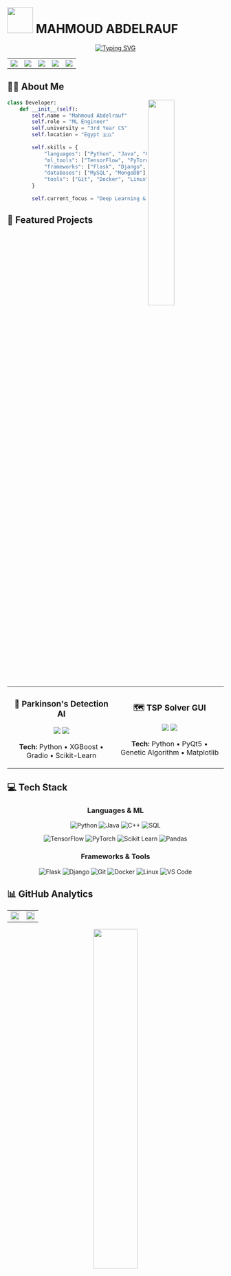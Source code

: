 # <img src="https://user-images.githubusercontent.com/74038190/241765440-80728820-e06b-4f96-9c9e-9df46f0cc0a5.gif" width="60"> **MAHMOUD ABDELRAUF**

<div align="center">

[![Typing SVG](https://readme-typing-svg.demolab.com?font=Fira+Code&weight=600&size=22&duration=3000&pause=1000&color=FF6B6B&center=true&vCenter=true&width=600&lines=Machine+Learning+Engineer+🤖;3rd+Year+CS+Student+🎓;Problem+Solver+%26+Innovator+💡)](https://git.io/typing-svg)

<table>
<tr>
<td><img src="https://img.shields.io/github/followers/Mahmoud13MA?label=Followers&style=flat-square&color=FF6B6B&logo=github" /></td>
<td><img src="https://img.shields.io/github/stars/Mahmoud13MA?label=Stars&style=flat-square&color=FFA116&logo=star" /></td>
<td><img src="https://komarev.com/ghpvc/?username=Mahmoud13MA&color=45B7D1&style=flat-square&label=Views" /></td>
<td><a href="https://linkedin.com/in/mahmoud-a-567a7a214"><img src="https://img.shields.io/badge/LinkedIn-0A66C2?style=flat-square&logo=linkedin&logoColor=white" /></a></td>
<td><a href="mailto:mahmoudabdelrauf84@gmail.com"><img src="https://img.shields.io/badge/Email-EA4335?style=flat-square&logo=gmail&logoColor=white" /></a></td>
</tr>
</table>

</div>

## 👨‍💻 **About Me**

<img align="right" width="35%" src="https://user-images.githubusercontent.com/74038190/229223263-cf2e4b07-2615-4f87-9c38-e37600f8381a.gif">

```python
class Developer:
    def __init__(self):
        self.name = "Mahmoud Abdelrauf"
        self.role = "ML Engineer"
        self.university = "3rd Year CS"
        self.location = "Egypt 🇪🇬"
        
        self.skills = {
            "languages": ["Python", "Java", "C++", "SQL"],
            "ml_tools": ["TensorFlow", "PyTorch", "Scikit-Learn", "XGBoost"],
            "frameworks": ["Flask", "Django", "FastAPI"],
            "databases": ["MySQL", "MongoDB"],
            "tools": ["Git", "Docker", "Linux"]
        }
        
        self.current_focus = "Deep Learning & Full-Stack Development"
```

## 🚀 **Featured Projects**

<table>
<tr>
<td width="50%">
<h3 align="center">🧠 Parkinson's Detection AI</h3>
<div align="center">
  
[![](https://img.shields.io/badge/Accuracy-94.87%25-00FF00?style=for-the-badge)](https://github.com/Mahmoud13MA/parkinsons-ml)
[![](https://img.shields.io/badge/View-Project-FF6B6B?style=flat-square)](https://github.com/Mahmoud13MA/parkinsons-ml)

**Tech:** Python • XGBoost • Gradio • Scikit-Learn
</div>
</td>
<td width="50%">
<h3 align="center">🗺️ TSP Solver GUI</h3>
<div align="center">

[![](https://img.shields.io/badge/Algorithms-3-FF1744?style=for-the-badge)](https://github.com/Mahmoud13MA/tsp-solver)
[![](https://img.shields.io/badge/View-Project-FF6B6B?style=flat-square)](https://github.com/Mahmoud13MA/tsp-solver)

**Tech:** Python • PyQt5 • Genetic Algorithm • Matplotlib
</div>
</td>
</tr>
</table>

## 💻 **Tech Stack**

<div align="center">

### Languages & ML
![Python](https://img.shields.io/badge/Python-3776AB?style=for-the-badge&logo=python&logoColor=white)
![Java](https://img.shields.io/badge/Java-ED8B00?style=for-the-badge&logo=openjdk&logoColor=white)
![C++](https://img.shields.io/badge/C++-00599C?style=for-the-badge&logo=cplusplus&logoColor=white)
![SQL](https://img.shields.io/badge/SQL-4479A1?style=for-the-badge&logo=mysql&logoColor=white)

![TensorFlow](https://img.shields.io/badge/TensorFlow-FF6F00?style=for-the-badge&logo=tensorflow&logoColor=white)
![PyTorch](https://img.shields.io/badge/PyTorch-EE4C2C?style=for-the-badge&logo=pytorch&logoColor=white)
![Scikit Learn](https://img.shields.io/badge/Scikit_Learn-F7931E?style=for-the-badge&logo=scikit-learn&logoColor=white)
![Pandas](https://img.shields.io/badge/Pandas-150458?style=for-the-badge&logo=pandas&logoColor=white)

### Frameworks & Tools
![Flask](https://img.shields.io/badge/Flask-000000?style=for-the-badge&logo=flask&logoColor=white)
![Django](https://img.shields.io/badge/Django-092E20?style=for-the-badge&logo=django&logoColor=white)
![Git](https://img.shields.io/badge/Git-F05032?style=for-the-badge&logo=git&logoColor=white)
![Docker](https://img.shields.io/badge/Docker-2496ED?style=for-the-badge&logo=docker&logoColor=white)
![Linux](https://img.shields.io/badge/Linux-FCC624?style=for-the-badge&logo=linux&logoColor=black)
![VS Code](https://img.shields.io/badge/VS_Code-007ACC?style=for-the-badge&logo=visual-studio-code&logoColor=white)

</div>

## 📊 **GitHub Analytics**

<div align="center">
<table>
<tr>
<td width="50%">
<img src="https://github-readme-stats.vercel.app/api?username=Mahmoud13MA&show_icons=true&theme=radical&hide_border=true&bg_color=0D1117&title_color=FF6B6B&icon_color=FF6B6B&text_color=FFFFFF&count_private=true" width="100%" />
</td>
<td width="50%">
<img src="https://github-readme-streak-stats.herokuapp.com/?user=Mahmoud13MA&theme=radical&hide_border=true&background=0D1117&stroke=FF6B6B&ring=FF6B6B&fire=FFA116&currStreakLabel=FF6B6B" width="100%" />
</td>
</tr>
</table>

<img src="https://github-readme-stats.vercel.app/api/top-langs/?username=Mahmoud13MA&theme=radical&hide_border=true&bg_color=0D1117&title_color=FF6B6B&text_color=FFFFFF&layout=compact&langs_count=6" width="45%" />

</div>

## 🎯 **Current Focus & Goals**

<table>
<tr>
<td width="33%" align="center">
<h4>📚 Learning</h4>

- Deep Learning
- React.js
- System Design
- Cloud (AWS)
</td>
<td width="33%" align="center">
<h4>🔨 Building</h4>

- ML Portfolio
- Full-Stack Projects
- Open Source Contributions
- Research Paper
</td>
<td width="33%" align="center">
<h4>🎯 Goals 2024</h4>

- FAANG Internship
- 500+ LeetCode
- 10+ Projects
- Graduate Successfully
</td>
</tr>
</table>

## 📈 **Contribution Graph**

<img src="https://github-readme-activity-graph.vercel.app/graph?username=Mahmoud13MA&custom_title=Contribution%20Graph&bg_color=0D1117&color=FF6B6B&line=FF6B6B&point=FFFFFF&area_color=FFA116&title_color=FF6B6B&area=true&hide_border=true" width="100%" />

## 🤝 **Let's Connect**

<div align="center">

**Open for ML/AI Internships & Collaborations**

[![Email](https://img.shields.io/badge/Email-mahmoudabdelrauf84@gmail.com-EA4335?style=for-the-badge&logo=gmail&logoColor=white)](mailto:mahmoudabdelrauf84@gmail.com)
[![LinkedIn](https://img.shields.io/badge/LinkedIn-Mahmoud_Abdelrauf-0A66C2?style=for-the-badge&logo=linkedin&logoColor=white)](https://linkedin.com/in/mahmoud-a-567a7a214)
[![GitHub](https://img.shields.io/badge/GitHub-Mahmoud13MA-181717?style=for-the-badge&logo=github&logoColor=white)](https://github.com/Mahmoud13MA)

<img src="https://capsule-render.vercel.app/api?type=waving&color=gradient&customColorList=6,11,20&height=100&section=footer&fontSize=16&fontColor=FFFFFF&animation=twinkling" width="100%"/>

</div>
